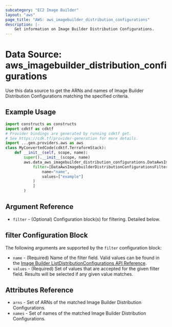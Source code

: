 ```yaml
---
subcategory: "EC2 Image Builder"
layout: "aws"
page_title: "AWS: aws_imagebuilder_distribution_configurations"
description: |-
    Get information on Image Builder Distribution Configurations.
---
```


# Data Source: aws_imagebuilder_distribution_configurations

Use this data source to get the ARNs and names of Image Builder Distribution Configurations matching the specified criteria.

## Example Usage

```python
import constructs as constructs
import cdktf as cdktf
# Provider bindings are generated by running cdktf get.
# See https://cdk.tf/provider-generation for more details.
import ...gen.providers.aws as aws
class MyConvertedCode(cdktf.TerraformStack):
    def __init__(self, scope, name):
        super().__init__(scope, name)
        aws.data_aws_imagebuilder_distribution_configurations.DataAwsImagebuilderDistributionConfigurations(self, "example",
            filter=[DataAwsImagebuilderDistributionConfigurationsFilter(
                name="name",
                values=["example"]
            )
            ]
        )
```

## Argument Reference

* `filter` - (Optional) Configuration block(s) for filtering. Detailed below.

## filter Configuration Block

The following arguments are supported by the `filter` configuration block:

* `name` - (Required) Name of the filter field. Valid values can be found in the [Image Builder ListDistributionConfigurations API Reference](https://docs.aws.amazon.com/imagebuilder/latest/APIReference/API_ListDistributionConfigurations.html).
* `values` - (Required) Set of values that are accepted for the given filter field. Results will be selected if any given value matches.

## Attributes Reference

* `arns` - Set of ARNs of the matched Image Builder Distribution Configurations.
* `names` - Set of names of the matched Image Builder Distribution Configurations.

<!-- cache-key: cdktf-0.17.0-pre.15 input-50e61785660cc2de724d438323d097e6428a01eed7fa2c82d81b1a5b45175943 -->